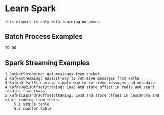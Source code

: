 # Learn Spark
    this proyect is only with learning porpuses
## Batch Process Examples
    TO DO
## Spark Streaming Examples
    1 SocketStreaming: get messages from socket
    2 KafkaStreaming: easiest way to retreive messages from kafka
    3 KafkaOffsetStreaming: simple way to retrieve messages and metadata
    4 KafkaRedisOffsetStraming: Load and store offset in redis and start reading from these
    5 KafkaCassandraOffsetStraming: Load and store offset in cassandra and start reading from these. 
        5.1 simple table
        5.2 counter table

